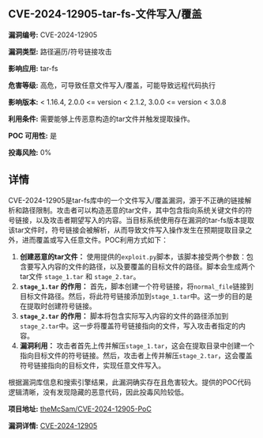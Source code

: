 ## CVE-2024-12905-tar-fs-文件写入/覆盖

**漏洞编号:** CVE-2024-12905

**漏洞类型:** 路径遍历/符号链接攻击

**影响应用:** tar-fs

**危害等级:** 高危，可导致任意文件写入/覆盖，可能导致远程代码执行

**影响版本:** < 1.16.4, 2.0.0 <= version < 2.1.2, 3.0.0 <= version < 3.0.8

**利用条件:** 需要能够上传恶意构造的tar文件并触发提取操作。

**POC 可用性:** 是

**投毒风险:** 0%

## 详情

CVE-2024-12905是tar-fs库中的一个文件写入/覆盖漏洞，源于不正确的链接解析和路径限制。攻击者可以构造恶意的tar文件，其中包含指向系统关键文件的符号链接，以及攻击者期望写入的内容。当目标系统使用存在漏洞的tar-fs版本提取该tar文件时，符号链接会被解析，从而导致文件写入操作发生在预期提取目录之外，进而覆盖或写入任意文件。POC利用方式如下：

1.  **创建恶意的tar文件：**  使用提供的`exploit.py`脚本，该脚本接受两个参数：包含要写入内容的文件的路径，以及要覆盖的目标文件的路径。脚本会生成两个tar文件 `stage_1.tar` 和 `stage_2.tar`。
2.  **`stage_1.tar` 的作用：**  首先，脚本创建一个符号链接，将`normal_file`链接到目标文件路径。然后，将此符号链接添加到`stage_1.tar`中。这一步的目的是在提取时创建符号链接。
3.  **`stage_2.tar` 的作用：** 脚本将包含实际写入内容的文件的路径添加到`stage_2.tar`中。这一步将覆盖符号链接指向的文件，写入攻击者指定的内容。
4.  **漏洞利用：**  攻击者首先上传并解压`stage_1.tar`，这会在提取目录中创建一个指向目标文件的符号链接。然后，攻击者上传并解压`stage_2.tar`，这会覆盖符号链接指向的目标文件，实现任意文件写入。

根据漏洞库信息和搜索引擎结果，此漏洞确实存在且危害较大。提供的POC代码逻辑清晰，没有发现隐藏的恶意代码，因此投毒风险较低。

**项目地址:** [theMcSam/CVE-2024-12905-PoC](https://github.com/theMcSam/CVE-2024-12905-PoC)

**漏洞详情:** [CVE-2024-12905](https://nvd.nist.gov/vuln/detail/CVE-2024-12905)